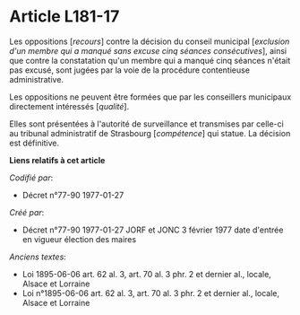 # Article L181-17

Les oppositions [*recours*] contre la décision du conseil municipal [*exclusion d'un membre qui a manqué sans excuse cinq
séances consécutives*], ainsi que contre la constatation qu'un membre qui a manqué cinq séances n'était pas excusé, sont
jugées par la voie de la procédure contentieuse administrative. 

Les oppositions ne peuvent être formées que par les conseillers municipaux directement intéressés [*qualité*]. 

Elles sont présentées à l'autorité de surveillance et transmises par celle-ci au tribunal administratif de Strasbourg
[*compétence*] qui statue. La décision est définitive.

**Liens relatifs à cet article**

_Codifié par_:

  - Décret n°77-90 1977-01-27

_Créé par_:

  - Décret n°77-90 1977-01-27 JORF et JONC 3 février 1977 date d'entrée en vigueur élection des maires

_Anciens textes_:

  - Loi   1895-06-06 art. 62 al. 3, art. 70 al. 3 phr. 2 et dernier al., locale, Alsace et Lorraine
  - Loi n°1895-06-06 art. 62 al. 3, art. 70 al. 3 phr. 2 et dernier al., locale, Alsace et Lorraine
